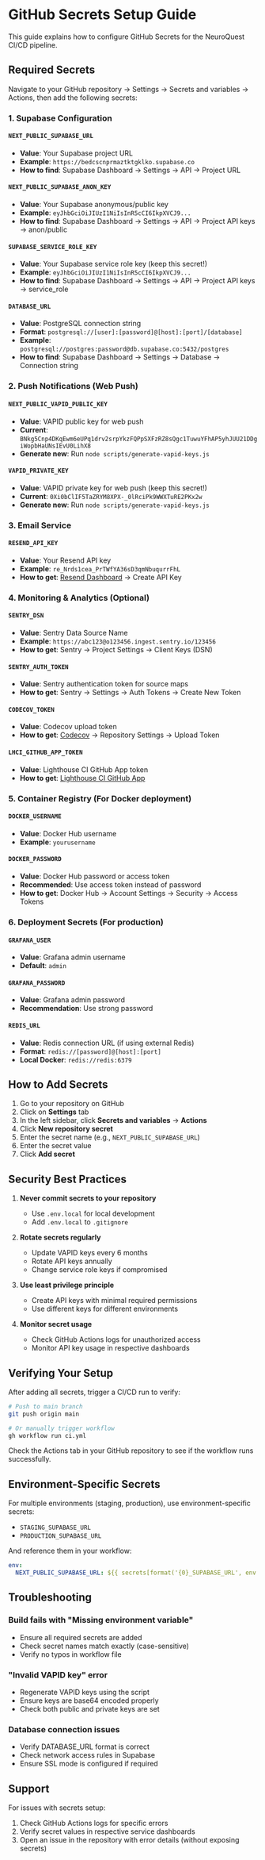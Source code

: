 # GitHub Secrets Setup Guide

This guide explains how to configure GitHub Secrets for the NeuroQuest CI/CD pipeline.

## Required Secrets

Navigate to your GitHub repository → Settings → Secrets and variables → Actions, then add the following secrets:

### 1. Supabase Configuration

#### `NEXT_PUBLIC_SUPABASE_URL`
- **Value**: Your Supabase project URL
- **Example**: `https://bedcscnprmaztktgklko.supabase.co`
- **How to find**: Supabase Dashboard → Settings → API → Project URL

#### `NEXT_PUBLIC_SUPABASE_ANON_KEY`
- **Value**: Your Supabase anonymous/public key
- **Example**: `eyJhbGciOiJIUzI1NiIsInR5cCI6IkpXVCJ9...`
- **How to find**: Supabase Dashboard → Settings → API → Project API keys → anon/public

#### `SUPABASE_SERVICE_ROLE_KEY`
- **Value**: Your Supabase service role key (keep this secret!)
- **Example**: `eyJhbGciOiJIUzI1NiIsInR5cCI6IkpXVCJ9...`
- **How to find**: Supabase Dashboard → Settings → API → Project API keys → service_role

#### `DATABASE_URL`
- **Value**: PostgreSQL connection string
- **Format**: `postgresql://[user]:[password]@[host]:[port]/[database]`
- **Example**: `postgresql://postgres:password@db.supabase.co:5432/postgres`
- **How to find**: Supabase Dashboard → Settings → Database → Connection string

### 2. Push Notifications (Web Push)

#### `NEXT_PUBLIC_VAPID_PUBLIC_KEY`
- **Value**: VAPID public key for web push
- **Current**: `BNkg5Cnp4DKqEwm6eUPq1drv2srpYkzFQPpSXFzRZ8sQgc1TuwuYFhAP5yhJUU21DDgiWopbHaUNsIEvU0LihX8`
- **Generate new**: Run `node scripts/generate-vapid-keys.js`

#### `VAPID_PRIVATE_KEY`
- **Value**: VAPID private key for web push (keep this secret!)
- **Current**: `0Xi0bClIF5TaZRYM8XPX-_0lRciPk9WWXTuRE2PKx2w`
- **Generate new**: Run `node scripts/generate-vapid-keys.js`

### 3. Email Service

#### `RESEND_API_KEY`
- **Value**: Your Resend API key
- **Example**: `re_Nrds1cea_PrTWfYA36sD3qmNbuqurrFhL`
- **How to get**: [Resend Dashboard](https://resend.com/api-keys) → Create API Key

### 4. Monitoring & Analytics (Optional)

#### `SENTRY_DSN`
- **Value**: Sentry Data Source Name
- **Example**: `https://abc123@o123456.ingest.sentry.io/123456`
- **How to get**: Sentry → Project Settings → Client Keys (DSN)

#### `SENTRY_AUTH_TOKEN`
- **Value**: Sentry authentication token for source maps
- **How to get**: Sentry → Settings → Auth Tokens → Create New Token

#### `CODECOV_TOKEN`
- **Value**: Codecov upload token
- **How to get**: [Codecov](https://codecov.io) → Repository Settings → Upload Token

#### `LHCI_GITHUB_APP_TOKEN`
- **Value**: Lighthouse CI GitHub App token
- **How to get**: [Lighthouse CI GitHub App](https://github.com/apps/lighthouse-ci)

### 5. Container Registry (For Docker deployment)

#### `DOCKER_USERNAME`
- **Value**: Docker Hub username
- **Example**: `yourusername`

#### `DOCKER_PASSWORD`
- **Value**: Docker Hub password or access token
- **Recommended**: Use access token instead of password
- **How to get**: Docker Hub → Account Settings → Security → Access Tokens

### 6. Deployment Secrets (For production)

#### `GRAFANA_USER`
- **Value**: Grafana admin username
- **Default**: `admin`

#### `GRAFANA_PASSWORD`
- **Value**: Grafana admin password
- **Recommendation**: Use strong password

#### `REDIS_URL`
- **Value**: Redis connection URL (if using external Redis)
- **Format**: `redis://[password]@[host]:[port]`
- **Local Docker**: `redis://redis:6379`

## How to Add Secrets

1. Go to your repository on GitHub
2. Click on **Settings** tab
3. In the left sidebar, click **Secrets and variables** → **Actions**
4. Click **New repository secret**
5. Enter the secret name (e.g., `NEXT_PUBLIC_SUPABASE_URL`)
6. Enter the secret value
7. Click **Add secret**

## Security Best Practices

1. **Never commit secrets to your repository**
   - Use `.env.local` for local development
   - Add `.env.local` to `.gitignore`

2. **Rotate secrets regularly**
   - Update VAPID keys every 6 months
   - Rotate API keys annually
   - Change service role keys if compromised

3. **Use least privilege principle**
   - Create API keys with minimal required permissions
   - Use different keys for different environments

4. **Monitor secret usage**
   - Check GitHub Actions logs for unauthorized access
   - Monitor API key usage in respective dashboards

## Verifying Your Setup

After adding all secrets, trigger a CI/CD run to verify:

```bash
# Push to main branch
git push origin main

# Or manually trigger workflow
gh workflow run ci.yml
```

Check the Actions tab in your GitHub repository to see if the workflow runs successfully.

## Environment-Specific Secrets

For multiple environments (staging, production), use environment-specific secrets:

- `STAGING_SUPABASE_URL`
- `PRODUCTION_SUPABASE_URL`

And reference them in your workflow:

```yaml
env:
  NEXT_PUBLIC_SUPABASE_URL: ${{ secrets[format('{0}_SUPABASE_URL', env.ENVIRONMENT)] }}
```

## Troubleshooting

### Build fails with "Missing environment variable"
- Ensure all required secrets are added
- Check secret names match exactly (case-sensitive)
- Verify no typos in workflow file

### "Invalid VAPID key" error
- Regenerate VAPID keys using the script
- Ensure keys are base64 encoded properly
- Check both public and private keys are set

### Database connection issues
- Verify DATABASE_URL format is correct
- Check network access rules in Supabase
- Ensure SSL mode is configured if required

## Support

For issues with secrets setup:
1. Check GitHub Actions logs for specific errors
2. Verify secret values in respective service dashboards
3. Open an issue in the repository with error details (without exposing secrets)